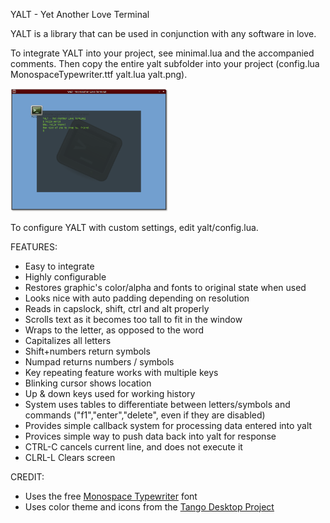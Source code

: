 YALT - Yet Another Love Terminal

YALT is a library that can be used in conjunction with any software in love.

To integrate YALT into your project, see minimal.lua and the accompanied comments. Then copy the entire yalt subfolder into your project (config.lua  MonospaceTypewriter.ttf  yalt.lua  yalt.png).

<img width=50% src="https://github.com/josefnpat/yalt/raw/master/screenshot.png" />

To configure YALT with custom settings, edit yalt/config.lua.

FEATURES:

* Easy to integrate  
* Highly configurable  
* Restores graphic's color/alpha and fonts to original state when used  
* Looks nice with auto padding depending on resolution  
* Reads in capslock, shift, ctrl and alt properly  
* Scrolls text as it becomes too tall to fit in the window  
* Wraps to the letter, as opposed to the word  
* Capitalizes all letters  
* Shift+numbers return symbols  
* Numpad returns numbers / symbols  
* Key repeating feature works with multiple keys  
* Blinking cursor shows location  
* Up & down keys used for working history  
* System uses tables to differentiate between letters/symbols and commands ("f1","enter","delete", even if they are disabled)  
* Provides simple callback system for processing data entered into yalt  
* Provices simple way to push data back into yalt for response  
* CTRL-C cancels current line, and does not execute it  
* CLRL-L Clears screen  

CREDIT:

* Uses the free [Monospace Typewriter](http://www.dafont.com/monospace-typewrite.font) font
* Uses color theme and icons from the [Tango Desktop Project](http://tango-project.org)
